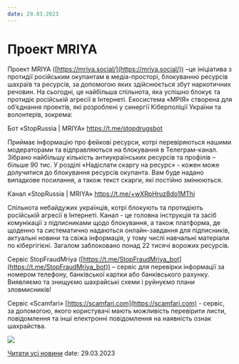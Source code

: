 ```yaml
---
date: 29.03.2023
---
```

# Проект MRIYA

Проект MRIYA ([https://mriya.social/](https://mriya.social/)) –це ініціатива з протидії російським окупантам в медіа-просторі, блокуванню ресурсів шахраїв та ресурсів, за допомогою яких здійснюється збут наркотичних речовин. На сьогодні, це найбільша спільнота, яка успішно блокує та протидіє російській агресії в Інтернеті. Екосистема «МРІЯ» створена для об’єднання проектів, які розроблені у синергії Кіберполіції України та волонтерів, зокрема:

Бот «StopRussia | MRIYA» [https://t.me/stopdrugsbot ](https://t.me/stopdrugsbot)

Приймає інформацію про фейкові ресурси, котрі перевіряються нашими модераторами та відправляються на блокування в Телеграм-канал. Зібрано найбільшу кількість антиукраїнських ресурсів та профілів – більше 90 тис. У розділі «Надіслати скаргу на ресурс» - кожен може долучитися до блокування ресурсів окупанта. Вам буде надано випадкове посилання, а також текст скарги, які постійно змінюються.

Канал «StopRussia | MRIYA» [https://t.me/+wXRpHruz8do1MThi ](https://t.me/+wXRpHruz8do1MThi)

Спільнота небайдужих українців, котрі блокують та протидіють російській агресії в Інтернеті. Канал - це головна інструкція та засіб комунікації з підписниками щодо блокування, а також платформа, де щоденно та систематично надаються онлайн-завдання для підписників, актуальні новини та свіжа інформація, у тому числі навчальні матеріали по кібергігієні. Загалом заблоковано понад 22 тисячі ворожих ресурсів.

Сервіс StopFraudMriya ([https://t.me/StopFraudMriya_bot](https://t.me/StopFraudMriya_bot)) – сервіс для перевірки інформації за номером телефону, банківської картки або банківського рахунку. Виявляємо та знищуємо шахрайські схеми і руйнуємо плани зловмисників!

Сервіс «Scamfari» [https://scamfari.com](https://scamfari.com) - сервіс, за допомогою, якого користувачі мають можливість перевірити листи, повідомлення та інші електронні повідомлення на наявність ознак шахрайства.

![](/images/blog/проект-mriya/bannermrija.jpg)

[Читати усі новини](/news)
date: 29.03.2023
